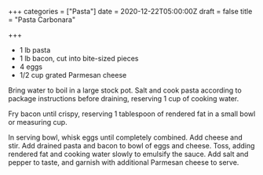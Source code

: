 +++
categories = ["Pasta"]
date = 2020-12-22T05:00:00Z
draft = false
title = "Pasta Carbonara"

+++
* 1 lb pasta 
* 1 lb bacon, cut into bite-sized pieces 
* 4 eggs 
* 1/2 cup grated Parmesan cheese

Bring water to boil in a large stock pot. Salt and cook pasta according to package instructions before draining, reserving 1 cup of cooking water. 

Fry bacon until crispy, reserving 1 tablespoon of rendered fat in a small bowl or measuring cup. 

In serving bowl, whisk eggs until completely combined. Add cheese and stir. Add drained pasta and bacon to bowl of eggs and cheese. Toss, adding rendered fat and cooking water slowly to emulsify the sauce. Add salt and pepper to taste, and garnish with additional Parmesan cheese to serve.